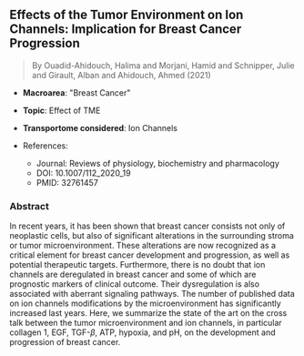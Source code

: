 ## Effects of the Tumor Environment on Ion Channels: Implication for Breast Cancer Progression

> By Ouadid-Ahidouch, Halima and Morjani, Hamid and Schnipper, Julie and Girault, Alban and Ahidouch, Ahmed (2021)

- **Macroarea**: "Breast Cancer"
- **Topic**: Effect of TME
- **Transportome considered**: Ion Channels

- References:
  - Journal: Reviews of physiology, biochemistry and pharmacology
  - DOI: 10.1007/112_2020_19
  - PMID: 32761457

### Abstract

In recent years, it has been shown that breast cancer consists not only of neoplastic cells, but also of significant alterations in the surrounding stroma or tumor microenvironment. These alterations are now recognized as a critical element for breast cancer development and progression, as well as potential therapeutic targets. Furthermore, there is no doubt that ion channels are deregulated in breast cancer and some of which are prognostic markers of clinical outcome. Their dysregulation is also associated with aberrant signaling pathways. The number of published data on ion channels modifications by the microenvironment has significantly increased last years. Here, we summarize the state of the art on the cross talk between the tumor microenvironment and ion channels, in particular collagen 1, EGF, TGF-$β$, ATP, hypoxia, and pH, on the development and progression of breast cancer.
